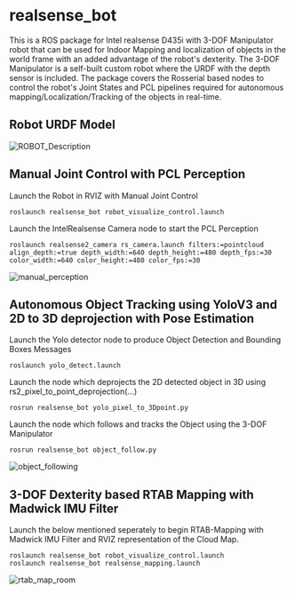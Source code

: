 # realsense_bot
This is a ROS package for Intel realsense D435i with 3-DOF Manipulator robot that can be used for Indoor Mapping and localization of objects in the world frame with an added advantage of the robot's dexterity. The 3-DOF Manipulator is a self-built custom robot where the URDF with the depth sensor is included. The package covers the Rosserial based nodes to control the robot's Joint States and PCL pipelines required for autonomous mapping/Localization/Tracking of the objects in real-time. <br/>

## Robot URDF Model
![ROBOT_Description](https://user-images.githubusercontent.com/24454678/138001080-06d19e65-3412-4b5f-99dd-e5860527b5dc.png)

## Manual Joint Control with PCL Perception
Launch the Robot in RVIZ with Manual Joint Control
```
roslaunch realsense_bot robot_visualize_control.launch
```

Launch the IntelRealsense Camera node to start the PCL Perception
```
roslaunch realsense2_camera rs_camera.launch filters:=pointcloud align_depth:=true depth_width:=640 depth_height:=480 depth_fps:=30 color_width:=640 color_height:=480 color_fps:=30
```
![manual_perception](https://user-images.githubusercontent.com/24454678/138002158-53b967c4-bc66-44af-9593-714cdea28551.gif)

## Autonomous Object Tracking using YoloV3 and 2D to 3D deprojection with Pose Estimation 
Launch the Yolo detector node to produce Object Detection and Bounding Boxes Messages
```
roslaunch yolo_detect.launch
```
Launch the node which deprojects the 2D detected object in 3D using rs2_pixel_to_point_deprojection(...)
```
rosrun realsense_bot yolo_pixel_to_3Dpoint.py
```
Launch the node which follows and tracks the Object using the 3-DOF Manipulator
```
rosrun realsense_bot object_follow.py
```
![object_following](https://user-images.githubusercontent.com/24454678/138001224-60c70811-e5c0-4361-8236-de49b074e4ec.gif)
## 3-DOF Dexterity based RTAB Mapping with Madwick IMU Filter
Launch the below mentioned seperately to begin RTAB-Mapping with Madwick IMU Filter and RVIZ representation of the Cloud Map.
```
roslaunch realsense_bot robot_visualize_control.launch
roslaunch realsense_bot realsense_mapping.launch
```
![rtab_map_room](https://user-images.githubusercontent.com/24454678/138001579-007b174b-27c4-4620-b38a-7e0a500d18b2.gif)
